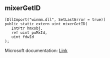 ## mixerGetID

```
[DllImport("winmm.dll", SetLastError = true)]
public static extern uint mixerGetID(
   IntPtr hmxobj,
   ref uint puMxId,
   uint fdwId
);
```

Microsoft documentation: [Link](https://learn.microsoft.com/en-us/windows/win32/api/mmeapi/nf-mmeapi-mixergetid)
